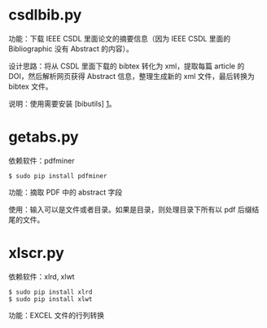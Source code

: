 csdlbib.py
==

功能：下载 IEEE CSDL 里面论文的摘要信息（因为 IEEE CSDL 里面的 Bibliographic 没有 Abstract 的内容）。

设计思路：将从 CSDL 里面下载的 bibtex 转化为 xml，提取每篇 article 的 DOI，然后解析网页获得 Abstract 信息，整理生成新的 xml 文件，最后转换为 bibtex 文件。

说明：使用需要安装 [bibutils] [1]。

[1]:http://sourceforge.net/p/bibutils/home/Bibutils/

getabs.py
==
依赖软件：pdfminer

    $ sudo pip install pdfminer

功能：摘取 PDF 中的 abstract 字段

使用：输入可以是文件或者目录。如果是目录，则处理目录下所有以 pdf 后缀结尾的文件。

xlscr.py
==
依赖软件：xlrd, xlwt

    $ sudo pip install xlrd 
    $ sudo pip install xlwt

功能：EXCEL 文件的行列转换
